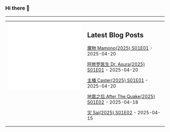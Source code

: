 ### Hi there 👋

<!--
**etng/etng** is a ✨ _special_ ✨ repository because its `README.md` (this file) appears on your GitHub profile.

Here are some ideas to get you started:

- 🔭 I’m currently working on ...
- 🌱 I’m currently learning ...
- 👯 I’m looking to collaborate on ...
- 🤔 I’m looking for help with ...
- 💬 Ask me about ...
- 📫 How to reach me: ...
- 😄 Pronouns: ...
- ⚡ Fun fact: ...
-->


---

<table>
<tr>
<td valign="top" width="50%">
<img src="metrics.svg" alt="Metric" />
</td>
<td valign="top" width="50%">

## Latest Blog Posts
<!-- blog start -->
[魔物 Mamono(2025) S01E01](http://www.fanxinzhui.com/rr/2620#S01E01) - 2025-04-20

[阿修罗医生 Dr. Asura(2025) S01E01](http://www.fanxinzhui.com/rr/2619#S01E01) - 2025-04-20

[主播 Caster(2025) S01E01](http://www.fanxinzhui.com/rr/2618#S01E01) - 2025-04-20

[地震之后 After The Quake(2025) S01E02](http://www.fanxinzhui.com/rr/2617#S01E02) - 2025-04-18

[灾 Sai(2025) S01E02](http://www.fanxinzhui.com/rr/2616#S01E02) - 2025-04-15
<!-- blog end -->

</td></tr></table>

